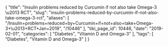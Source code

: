 {
    "title": "Insulin problems reduced by Curcumin if not also take Omega-3 \u2013 RCT",
    "slug": "insulin-problems-reduced-by-curcumin-if-not-also-take-omega-3-rct",
    "aliases": [
        "/Insulin+problems+reduced+by+Curcumin+if+not+also+take+Omega-3+\u2013+RCT+Jan+2019",
        "/10446"
    ],
    "tiki_page_id": 10446,
    "date": "2019-02-01",
    "categories": [
        "Diabetes",
        "Vitamin D and Omega-3"
    ],
    "tags": [
        "Diabetes",
        "Vitamin D and Omega-3"
    ]
}